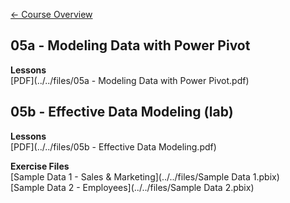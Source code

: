 [&#x2190; Course Overview](../../1-Overview/overview.md)
## 05a - Modeling Data with Power Pivot

**Lessons**  
[PDF](../../files/05a - Modeling Data with Power Pivot.pdf)

## 05b - Effective Data Modeling (lab)

**Lessons**  
[PDF](../../files/05b - Effective Data Modeling.pdf)

**Exercise Files**    
[Sample Data 1 - Sales & Marketing](../../files/Sample Data 1.pbix)    
[Sample Data 2 - Employees](../../files/Sample Data 2.pbix)